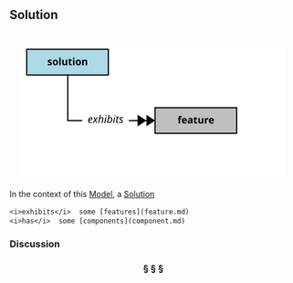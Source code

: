 ## Solution

<div  style="float: right; margin: 20px"><img src="solution.svg"/></div>

In the context of this [Model](model.md), a [Solution](solution.md)

```
<i>exhibits</i>  some [features](feature.md)
<i>has</i>  some [components](component.md)
```

### Discussion



<h3 align="center"><b>&sect; &sect; &sect;</b></h3>
